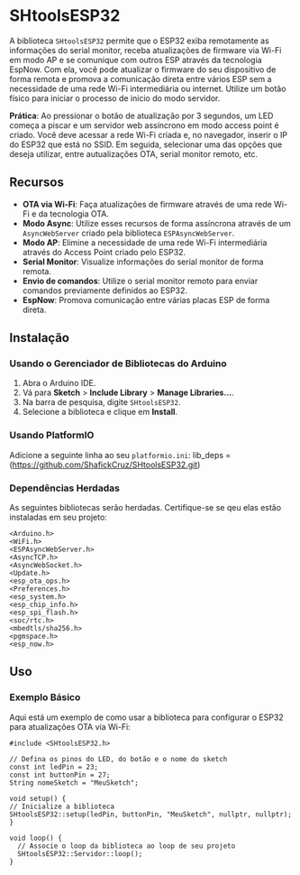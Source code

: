 # SHtoolsESP32

A biblioteca `SHtoolsESP32` permite que o ESP32 exiba remotamente as informações do serial monitor, receba atualizações de firmware via Wi-Fi em modo AP e se comunique com outros ESP através da tecnologia EspNow. Com ela, você pode atualizar o firmware do seu dispositivo de forma remota e promova a comunicação direta entre vários ESP sem a necessidade de uma rede Wi-Fi intermediária ou internet. Utilize um botão físico para iniciar o processo de inicio do modo servidor.

**Prática**: Ao pressionar o botão de atualização por 3 segundos, um LED começa a piscar e um servidor web assíncrono em modo access point é criado. Você deve acessar a rede Wi-Fi criada e, no navegador, inserir o IP do ESP32 que está no SSID. Em seguida, selecionar uma das opções que deseja utilizar, entre autualizações OTA, serial monitor remoto, etc.

## Recursos

- **OTA via Wi-Fi**: Faça atualizações de firmware através de uma rede Wi-Fi e da tecnologia OTA.
- **Modo Async**: Utilize esses recursos de forma assíncrona através de um `AsyncWebServer` criado pela biblioteca `ESPAsyncWebServer`.
- **Modo AP**: Elimine a necessidade de uma rede Wi-Fi intermediária através do Access Point criado pelo ESP32.
- **Serial Monitor**: Visualize informações do serial monitor de forma remota.
- **Envio de comandos**: Utilize o serial monitor remoto para enviar comandos previamente definidos ao ESP32.
- **EspNow**: Promova comunicação entre várias placas ESP de forma direta.

## Instalação

### Usando o Gerenciador de Bibliotecas do Arduino

1. Abra o Arduino IDE.
2. Vá para **Sketch** > **Include Library** > **Manage Libraries...**.
3. Na barra de pesquisa, digite `SHtoolsESP32`.
4. Selecione a biblioteca e clique em **Install**.

### Usando PlatformIO

Adicione a seguinte linha ao seu `platformio.ini`:
lib_deps = (https://github.com/ShafickCruz/SHtoolsESP32.git)

### Dependências Herdadas

As seguintes bibliotecas serão herdadas. Certifique-se se qeu elas estão instaladas em seu projeto:

```
<Arduino.h>
<WiFi.h>
<ESPAsyncWebServer.h>
<AsyncTCP.h>
<AsyncWebSocket.h>
<Update.h>
<esp_ota_ops.h>
<Preferences.h>
<esp_system.h>
<esp_chip_info.h>
<esp_spi_flash.h>
<soc/rtc.h>
<mbedtls/sha256.h>
<pgmspace.h>
<esp_now.h>
```

## Uso

### Exemplo Básico

Aqui está um exemplo de como usar a biblioteca para configurar o ESP32 para atualizações OTA via Wi-Fi:

```
#include <SHtoolsESP32.h>

// Defina os pinos do LED, do botão e o nome do sketch
const int ledPin = 23;
const int buttonPin = 27;
String nomeSketch = "MeuSketch";

void setup() {  
// Inicialize a biblioteca
SHtoolsESP32::setup(ledPin, buttonPin, "MeuSketch", nullptr, nullptr);
}

void loop() {
  // Associe o loop da biblioteca ao loop de seu projeto
  SHtoolsESP32::Servidor::loop();
}
```
